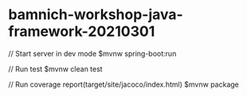 # bamnich-workshop-java-framework-20210301

// Start server in dev mode
$mvnw spring-boot:run

// Run test
$mvnw clean test

// Run coverage report(target/site/jacoco/index.html)
$mvnw package
